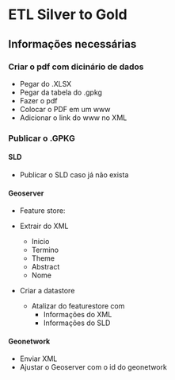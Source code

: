 
# ETL Silver to Gold

## Informações necessárias

### Criar o pdf com dicinário de dados

- Pegar do .XLSX
- Pegar da tabela do .gpkg
- Fazer o pdf
- Colocar o PDF em um www
- Adicionar o link do www no XML

### Publicar o .GPKG

#### SLD

- Publicar o SLD caso já não exista

#### Geoserver

- Feature store:

- Extrair do XML
  - Inicio
  - Termino
  - Theme
  - Abstract
  - Nome

- Criar a datastore
  - Atalizar do featurestore com
    - Informações do XML
    - Informações do SLD

#### Geonetwork

- Enviar XML
- Ajustar o Geoserver com o id do geonetwork